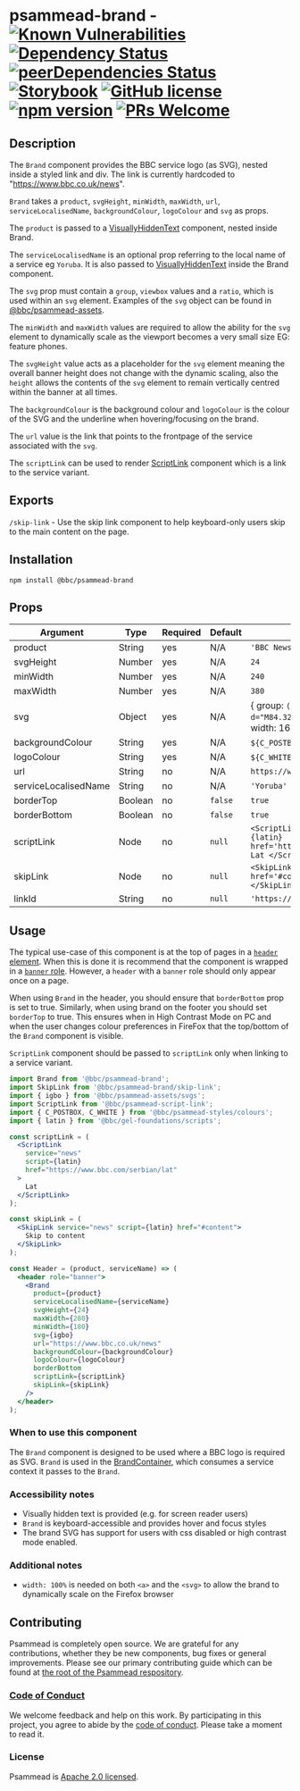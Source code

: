 # psammead-brand - [![Known Vulnerabilities](https://snyk.io/test/github/bbc/psammead/badge.svg?targetFile=packages%2Fcomponents%2Fpsammead-brand%2Fpackage.json)](https://snyk.io/test/github/bbc/psammead?targetFile=packages%2Fcomponents%2Fpsammead-brand%2Fpackage.json) [![Dependency Status](https://david-dm.org/bbc/psammead.svg?path=packages/components/psammead-brand)](https://david-dm.org/bbc/psammead?path=packages/components/psammead-brand) [![peerDependencies Status](https://david-dm.org/bbc/psammead/peer-status.svg?path=packages/components/psammead-brand)](https://david-dm.org/bbc/psammead?path=packages/components/psammead-brand&type=peer) [![Storybook](https://raw.githubusercontent.com/storybooks/brand/master/badge/badge-storybook.svg?sanitize=true)](https://bbc.github.io/psammead/?path=/story/brand--default) [![GitHub license](https://img.shields.io/badge/license-Apache%202.0-blue.svg)](https://github.com/bbc/psammead/blob/latest/LICENSE) [![npm version](https://img.shields.io/npm/v/@bbc/psammead-brand.svg)](https://www.npmjs.com/package/@bbc/psammead-brand) [![PRs Welcome](https://img.shields.io/badge/PRs-welcome-brightgreen.svg)](https://github.com/bbc/psammead/blob/latest/CONTRIBUTING.md)

## Description

The `Brand` component provides the BBC service logo (as SVG), nested inside a styled link and div. The link is currently hardcoded to "https://www.bbc.co.uk/news".

`Brand` takes a `product`, `svgHeight`, `minWidth`, `maxWidth`, `url`, `serviceLocalisedName`, `backgroundColour`, `logoColour` and `svg` as props.

The `product` is passed to a [VisuallyHiddenText](https://github.com/bbc/psammead/tree/latest/packages/components/psammead-visually-hidden-text) component, nested inside Brand.

The `serviceLocalisedName` is an optional prop referring to the local name of a service eg `Yoruba`. It is also passed to [VisuallyHiddenText](https://github.com/bbc/psammead/tree/latest/packages/components/psammead-visually-hidden-text) inside the Brand component.

The `svg` prop must contain a `group`, `viewbox` values and a `ratio`, which is used within an `svg` element. Examples of the `svg` object can be found in [@bbc/psammead-assets](https://github.com/bbc/psammead/blob/latest/packages/utilities/psammead-assets/README.md#service-svgs).

The `minWidth` and `maxWidth` values are required to allow the ability for the `svg` element to dynamically scale as the viewport becomes a very small size EG: feature phones.

The `svgHeight` value acts as a placeholder for the `svg` element meaning the overall banner height does not change with the dynamic scaling, also the `height` allows the contents of the `svg` element to remain vertically centred within the banner at all times.

The `backgroundColour` is the background colour and `logoColour` is the colour of the SVG and the underline when hovering/focusing on the brand.

The `url` value is the link that points to the frontpage of the service associated with the `svg`.

The `scriptLink` can be used to render [ScriptLink](https://github.com/bbc/psammead/tree/latest/packages/components/psammead-script-link) component which is a link to the service variant.

## Exports

`/skip-link` - Use the skip link component to help keyboard-only users skip to the main content on the page.

## Installation

`npm install @bbc/psammead-brand`

## Props

<!-- prettier-ignore -->
| Argument  | Type   | Required | Default | Example      |
| --------- | ------ | -------- | ------- | ------------ |
| product | String | yes | N/A | `'BBC News'` |
| svgHeight | Number | yes | N/A | `24` |
| minWidth | Number | yes | N/A | `240` |
| maxWidth | Number | yes | N/A | `380` |
| svg | Object | yes | N/A | { group: `(<g fillrule="evenodd"><path d="M84.32" /></g>)`, viewbox: { height: 24, width: 167.95 }, ratio: 6.9979 } |
| backgroundColour | String | yes | N/A | `${C_POSTBOX}` or relevant string hex code |
| logoColour | String | yes | N/A | `${C_WHITE}` or relevant string hex code |
| url | String | no | N/A | `https://www.bbc.co.uk/news` |
| serviceLocalisedName | String | no | N/A | `'Yoruba'` |
| borderTop | Boolean | no | `false` | `true` |
| borderBottom | Boolean | no | `false` | `true` |
| scriptLink | Node | no | `null` | `<ScriptLink service='news' script={latin} href='https://www.bbc.com/serbian/lat'> Lat </ScriptLink>` |
| skipLink | Node | no | `null` | `<SkipLink service='news' script={latin} href='#content'> Skip to content </SkipLink>` |
| linkId | String | no | `null` | `'https://www.bbc.co.uk/news'` |

## Usage

The typical use-case of this component is at the top of pages in a [`header` element](https://developer.mozilla.org/en-US/docs/Web/HTML/Element/header). When this is done it is recommend that the component is wrapped in a [`banner` role](https://developer.mozilla.org/en-US/docs/Web/Accessibility/ARIA/Roles/Banner_role). However, a `header` with a `banner` role should only appear once on a page.

When using `Brand` in the header, you should ensure that `borderBottom` prop is set to true. Similarly, when using brand on the footer you should set `borderTop` to true. This ensures when in High Contrast Mode on PC and when the user changes colour preferences in FireFox that the top/bottom of the `Brand` component is visible.

`ScriptLink` component should be passed to `scriptLink` only when linking to a service variant.

```jsx
import Brand from '@bbc/psammead-brand';
import SkipLink from '@bbc/psammead-brand/skip-link';
import { igbo } from '@bbc/psammead-assets/svgs';
import ScriptLink from '@bbc/psammead-script-link';
import { C_POSTBOX, C_WHITE } from '@bbc/psammead-styles/colours';
import { latin } from '@bbc/gel-foundations/scripts';

const scriptLink = (
  <ScriptLink
    service="news"
    script={latin}
    href="https://www.bbc.com/serbian/lat"
  >
    Lat
  </ScriptLink>
);

const skipLink = (
  <SkipLink service="news" script={latin} href="#content">
    Skip to content
  </SkipLink>
);

const Header = (product, serviceName) => (
  <header role="banner">
    <Brand
      product={product}
      serviceLocalisedName={serviceName}
      svgHeight={24}
      maxWidth={280}
      minWidth={180}
      svg={igbo}
      url="https://www.bbc.co.uk/news"
      backgroundColour={backgroundColour}
      logoColour={logoColour}
      borderBottom
      scriptLink={scriptLink}
      skipLink={skipLink}
    />
  </header>
);
```

### When to use this component

The `Brand` component is designed to be used where a BBC logo is required as SVG. `Brand` is used in the [BrandContainer](https://github.com/bbc/simorgh/tree/latest/src/app/containers/Brand), which consumes a service context it passes to the `Brand`.

<!-- ### When not to use this component -->

### Accessibility notes

- Visually hidden text is provided (e.g. for screen reader users)
- `Brand` is keyboard-accessible and provides hover and focus styles
- The brand SVG has support for users with css disabled or high contrast mode enabled.

<!-- ## Roadmap -->

### Additional notes

- `width: 100%` is needed on both `<a>` and the `<svg>` to allow the brand to dynamically scale on the Firefox browser

## Contributing

Psammead is completely open source. We are grateful for any contributions, whether they be new components, bug fixes or general improvements. Please see our primary contributing guide which can be found at [the root of the Psammead respository](https://github.com/bbc/psammead/blob/latest/CONTRIBUTING.md).

### [Code of Conduct](https://github.com/bbc/psammead/blob/latest/CODE_OF_CONDUCT.md)

We welcome feedback and help on this work. By participating in this project, you agree to abide by the [code of conduct](https://github.com/bbc/psammead/blob/latest/CODE_OF_CONDUCT.md). Please take a moment to read it.

### License

Psammead is [Apache 2.0 licensed](https://github.com/bbc/psammead/blob/latest/LICENSE).
